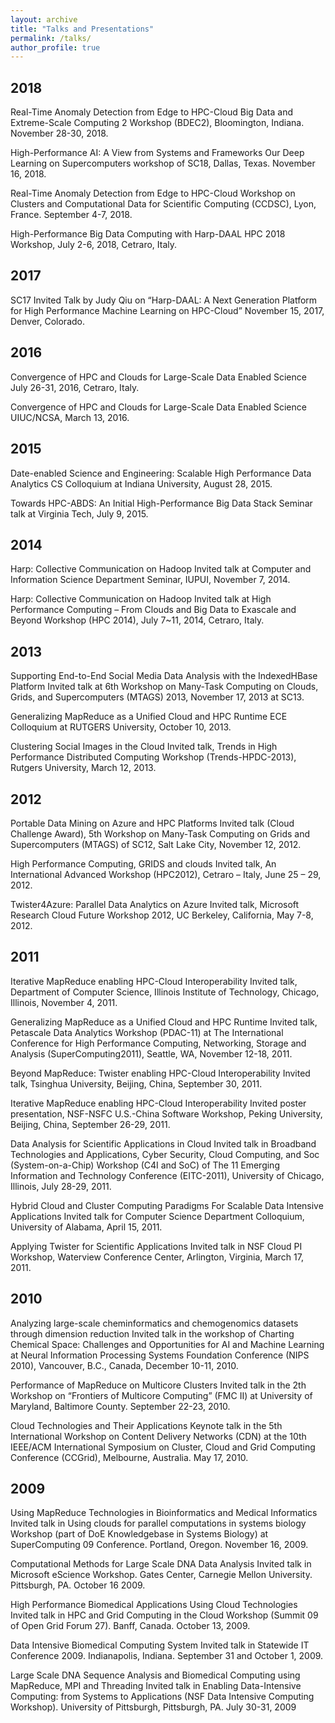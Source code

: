 ```yaml
---
layout: archive
title: "Talks and Presentations"
permalink: /talks/
author_profile: true
---
```

## 2018
Real-Time Anomaly Detection from Edge to HPC-Cloud
Big Data and Extreme-Scale Computing 2 Workshop (BDEC2), Bloomington, Indiana. November 28-30, 2018.

High-Performance AI: A View from Systems and Frameworks
Our Deep Learning on Supercomputers workshop of SC18, Dallas, Texas. November 16, 2018.

Real-Time Anomaly Detection from Edge to HPC-Cloud
Workshop on Clusters and Computational Data for Scientific Computing (CCDSC), Lyon, France. September 4-7, 2018.

High-Performance Big Data Computing with Harp-DAAL
HPC 2018 Workshop, July 2-6, 2018, Cetraro, Italy.

## 2017
SC17 Invited Talk by Judy Qiu on “Harp-DAAL: A Next Generation Platform for High Performance Machine Learning on HPC-Cloud”
November 15, 2017, Denver, Colorado.

## 2016
Convergence of HPC and Clouds for Large-Scale Data Enabled Science
July 26-31, 2016, Cetraro, Italy.

Convergence of HPC and Clouds for Large-Scale Data Enabled Science
UIUC/NCSA, March 13, 2016.

## 2015
Date-enabled Science and Engineering: Scalable High Performance Data Analytics
CS Colloquium at Indiana University, August 28, 2015.

Towards HPC-ABDS: An Initial High-Performance Big Data Stack
Seminar talk at Virginia Tech, July 9, 2015.

## 2014
Harp: Collective Communication on Hadoop
Invited talk at Computer and Information Science Department Seminar, IUPUI, November 7, 2014.

Harp: Collective Communication on Hadoop
Invited talk at High Performance Computing – From Clouds and Big Data to Exascale and Beyond Workshop (HPC 2014), July 7~11, 2014, Cetraro, Italy.

## 2013
Supporting End-to-End Social Media Data Analysis with the IndexedHBase Platform
Invited talk at 6th Workshop on Many-Task Computing on Clouds, Grids, and Supercomputers (MTAGS) 2013, November 17, 2013 at SC13.

Generalizing MapReduce as a Unified Cloud and HPC Runtime
ECE Colloquium at RUTGERS University, October 10, 2013.

Clustering Social Images in the Cloud
Invited talk, Trends in High Performance Distributed Computing Workshop (Trends-HPDC-2013), Rutgers University, March 12, 2013.

## 2012
Portable Data Mining on Azure and HPC Platforms
Invited talk (Cloud Challenge Award), 5th Workshop on Many-Task Computing on Grids and Supercomputers (MTAGS) of SC12, Salt Lake City, November 12, 2012.

High Performance Computing, GRIDS and clouds
Invited talk, An International Advanced Workshop (HPC2012), Cetraro – Italy, June 25 – 29, 2012.

Twister4Azure: Parallel Data Analytics on Azure
Invited talk, Microsoft Research Cloud Future Workshop 2012, UC Berkeley, California, May 7-8, 2012.

## 2011
Iterative MapReduce enabling HPC-Cloud Interoperability
Invited talk, Department of Computer Science, Illinois Institute of Technology, Chicago, Illinois, November 4, 2011.

Generalizing MapReduce as a Unified Cloud and HPC Runtime
Invited talk, Petascale Data Analytics Workshop (PDAC-11) at The International Conference for High Performance Computing, Networking, Storage and Analysis (SuperComputing2011), Seattle, WA, November 12-18, 2011.

Beyond MapReduce: Twister enabling HPC-Cloud Interoperability
Invited talk, Tsinghua University, Beijing, China, September 30, 2011.

Iterative MapReduce enabling HPC-Cloud Interoperability
Invited poster presentation, NSF-NSFC U.S.-China Software Workshop, Peking University, Beijing, China, September 26-29, 2011.

Data Analysis for Scientific Applications in Cloud
Invited talk in Broadband Technologies and Applications, Cyber Security, Cloud Computing, and Soc (System-on-a-Chip) Workshop (C4I and SoC) of The 11 Emerging Information and Technology Conference (EITC-2011), University of Chicago, Illinois, July 28-29, 2011.

Hybrid Cloud and Cluster Computing Paradigms For Scalable Data Intensive Applications
Invited talk for Computer Science Department Colloquium, University of Alabama, April 15, 2011.

Applying Twister for Scientific Applications
Invited talk in NSF Cloud PI Workshop, Waterview Conference Center, Arlington, Virginia, March 17, 2011.

## 2010
Analyzing large-scale cheminformatics and chemogenomics datasets through dimension reduction
Invited talk in the workshop of Charting Chemical Space: Challenges and Opportunities for AI and Machine Learning at Neural Information Processing Systems Foundation Conference (NIPS 2010), Vancouver, B.C., Canada, December 10-11, 2010.

Performance of MapReduce on Multicore Clusters
Invited talk in the 2th Workshop on “Frontiers of Multicore Computing” (FMC II) at University of Maryland, Baltimore County. September 22-23, 2010.

Cloud Technologies and Their Applications
Keynote talk in the 5th International Workshop on Content Delivery Networks (CDN) at the 10th IEEE/ACM International Symposium on Cluster, Cloud and Grid Computing Conference (CCGrid), Melbourne, Australia. May 17, 2010.

## 2009
Using MapReduce Technologies in Bioinformatics and Medical Informatics
Invited talk in Using clouds for parallel computations in systems biology Workshop (part of DoE Knowledgebase in Systems Biology) at SuperComputing 09 Conference. Portland, Oregon. November 16, 2009.

Computational Methods for Large Scale DNA Data Analysis
Invited talk in Microsoft eScience Workshop. Gates Center, Carnegie Mellon University. Pittsburgh, PA. October 16 2009.

High Performance Biomedical Applications Using Cloud Technologies
Invited talk in HPC and Grid Computing in the Cloud Workshop (Summit 09 of Open Grid Forum 27). Banff, Canada. October 13, 2009.

Data Intensive Biomedical Computing System
Invited talk in Statewide IT Conference 2009. Indianapolis, Indiana. September 31 and October 1, 2009.

Large Scale DNA Sequence Analysis and Biomedical Computing using MapReduce, MPI and Threading
Invited talk in Enabling Data-Intensive Computing: from Systems to Applications (NSF Data Intensive Computing Workshop). University of Pittsburgh, Pittsburgh, PA. July 30-31, 2009
